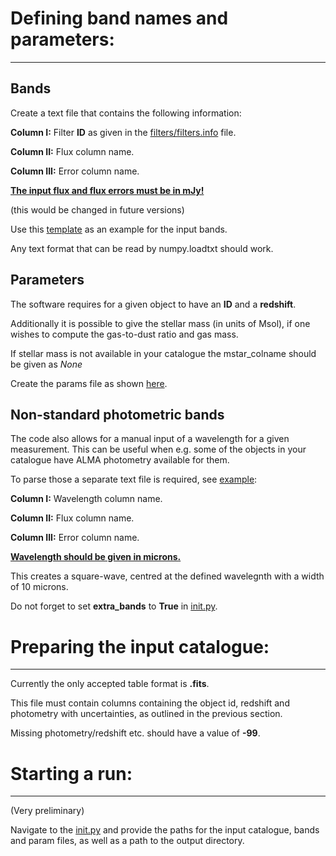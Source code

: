 # Defining band names and parameters: 
-----

## Bands

Create a text file that contains the following information:

**Column I:** Filter **ID** as given in the [filters/filters.info](https://github.com/VasilyKokorev/ctf/blob/master/filters/filters.info) file.

**Column II:** Flux column name.

**Column III:** Error column name.

**<ins>The input flux and flux errors must be in mJy!</ins>**

(this would be changed in future versions)


Use this [template](https://github.com/VasilyKokorev/ctf/blob/master/example/example.bands) as an example for the input bands.

Any text format that can be read by numpy.loadtxt should work.


## Parameters

The software requires for a given object to have an **ID** and a **redshift**. 

Additionally it is possible to give the stellar mass (in units of Msol), if one wishes to compute the gas-to-dust ratio and gas mass.

If stellar mass is not available in your catalogue the mstar_colname should be given as *None*

Create the params file as shown [here](https://github.com/VasilyKokorev/ctf/blob/master/example/example.param).


## Non-standard photometric bands

The code also allows for a manual input of a wavelength for a given measurement. This can be useful when e.g. some of the objects in your catalogue have ALMA photometry available for them.

To parse those a separate text file is required, see [example](https://github.com/VasilyKokorev/ctf/blob/master/example/example.bands_extra):

**Column I:** Wavelength column name.

**Column II:** Flux column name.

**Column III:** Error column name.

**<ins>Wavelength should be given in microns.</ins>**

This creates a square-wave, centred at the defined wavelegnth with a width of 10 microns.

Do not forget to set **extra_bands** to **True** in [init.py](https://github.com/VasilyKokorev/ctf/blob/master/init.py).

# Preparing the input catalogue: 
-----

Currently the only accepted table format is **.fits**.

This file must contain columns containing the object id, redshift and photometry with uncertainties, as outlined in the previous section.

Missing photometry/redshift etc. should have a value of **-99**.


# Starting a run: 
-----

(Very preliminary)

Navigate to the [init.py](https://github.com/VasilyKokorev/ctf/blob/master/config.py) and provide the paths for the input catalogue, bands and param files, as well as a path to the output directory.
